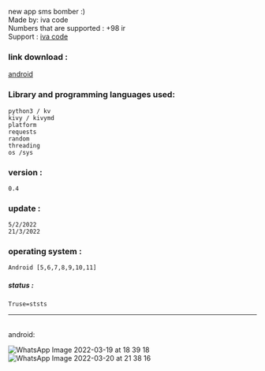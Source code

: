  new app sms bomber :) <br>
 Made by: iva code <br>
 Numbers that are supported : +98 ir <br>
 Support : <a href="https://t.me/iva_code">iva code</a> <br>
 
 
### link download :
<a href="https://github.com/m-ho3ein-23/sms-ss/raw/main/sms-bomber.zip" target="_blank">android</a> <br>
    
    
    
### Library and programming languages used:
    python3 / kv
    kivy / kivymd 
    platform
    requests
    random
    threading
    os /sys


### version :
    0.4


### update :
    5/2/2022
    21/3/2022
### operating system :
    Android [5,6,7,8,9,10,11]
    

##### status :
    Truse=ststs


<hr>

<br>
android:

<br>

![WhatsApp Image 2022-03-19 at 18 39 18](https://user-images.githubusercontent.com/97868503/159211239-1525ee48-7e69-4c03-9807-5f568718d9e9.jpeg)
![WhatsApp Image 2022-03-20 at 21 38 16](https://user-images.githubusercontent.com/97868503/159211254-19400751-c942-4d6a-9d17-499faaa8543f.jpeg)



